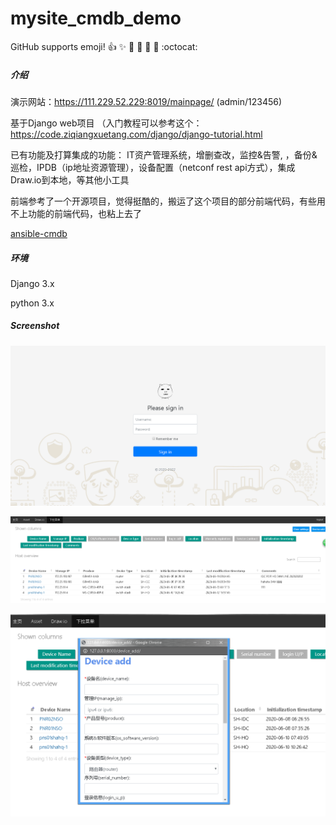 # mysite_cmdb_demo
GitHub supports emoji!
:+1: :sparkles: :camel: :tada:
:rocket: :metal: :octocat:

##### 介绍

演示网站：https://111.229.52.229:8019/mainpage/   (admin/123456)

基于Django web项目 （入门教程可以参考这个：https://code.ziqiangxuetang.com/django/django-tutorial.html

已有功能及打算集成的功能： IT资产管理系统，增删查改，监控&告警, ，备份&巡检，IPDB（ip地址资源管理），设备配置（netconf rest api方式），集成Draw.io到本地，等其他小工具

前端参考了一个开源项目，觉得挺酷的，搬运了这个项目的部分前端代码，有些用不上功能的前端代码，也粘上去了

[ansible-cmdb](https://github.com/fboender/ansible-cmdb)
##### 环境
Django 3.x

python 3.x


##### Screenshot

![image](https://github.com/sshuangliu/mysite/blob/master/readmeImage/login.png)

![image](https://github.com/sshuangliu/mysite/blob/master/readmeImage/asset.png)

![image](https://github.com/sshuangliu/mysite/blob/master/readmeImage/device_add.png)


